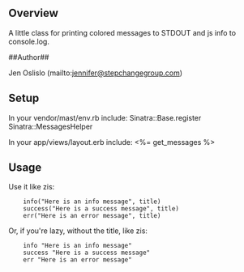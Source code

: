 Overview
--------

A little class for printing colored messages to STDOUT and js info
to console.log.

##Author##

Jen Oslislo  (mailto:jennifer@stepchangegroup.com)

Setup
-----

In your vendor/mast/env.rb include:
		Sinatra::Base.register Sinatra::MessagesHelper

In your app/views/layout.erb include:
		<%= get_messages %>

Usage
-----

Use it like zis:

		info("Here is an info message", title)
		success("Here is a success message", title)
		err("Here is an error message", title)

Or, if you're lazy, without the title, like zis:

		info "Here is an info message"
		success "Here is a success message"
		err "Here is an error message"
